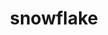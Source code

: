 ---
layout: smileys&emotion
title: snowflake
emoji: snowflake
permalink: ❄.html
image: assets/img/3moji/snowflake.png
---